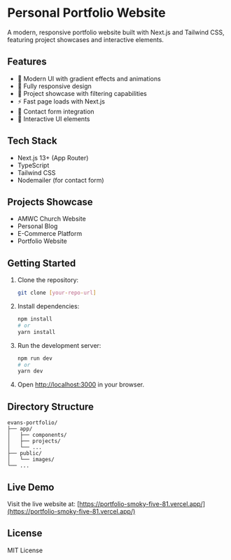 # Personal Portfolio Website

A modern, responsive portfolio website built with Next.js and Tailwind CSS, featuring project showcases and interactive elements.

## Features

- 🎨 Modern UI with gradient effects and animations
- 📱 Fully responsive design
- 🚀 Project showcase with filtering capabilities
- ⚡ Fast page loads with Next.js
- 📧 Contact form integration
- 🎯 Interactive UI elements

## Tech Stack

- Next.js 13+ (App Router)
- TypeScript
- Tailwind CSS
- Nodemailer (for contact form)

## Projects Showcase

- AMWC Church Website
- Personal Blog
- E-Commerce Platform
- Portfolio Website

## Getting Started

1. Clone the repository:

   ```bash
   git clone [your-repo-url]
   ```

2. Install dependencies:

   ```bash
   npm install
   # or
   yarn install
   ```

3. Run the development server:

   ```bash
   npm run dev
   # or
   yarn dev
   ```

4. Open [http://localhost:3000](http://localhost:3000) in your browser.

## Directory Structure

```
evans-portfolio/
├── app/
│   ├── components/
│   ├── projects/
│   └── ...
├── public/
│   └── images/
└── ...
```

## Live Demo

Visit the live website at: [https://portfolio-smoky-five-81.vercel.app/](https://portfolio-smoky-five-81.vercel.app/)

## License

MIT License

